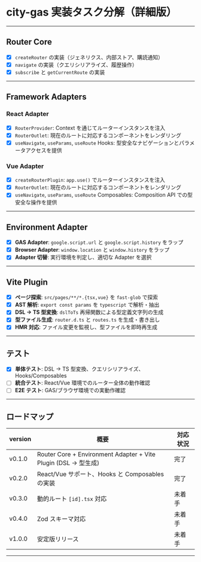 # city-gas 実装タスク分解（詳細版）

---

## Router Core

- [x] `createRouter` の実装（ジェネリクス、内部ストア、購読通知）
- [x] `navigate` の実装（クエリシリアライズ、履歴操作）
- [x] `subscribe` と `getCurrentRoute` の実装

---

## Framework Adapters

### React Adapter

- [x] `RouterProvider`: Context を通じてルーターインスタンスを注入
- [x] `RouterOutlet`: 現在のルートに対応するコンポーネントをレンダリング
- [x] `useNavigate`, `useParams`, `useRoute` Hooks: 型安全なナビゲーションとパラメータアクセスを提供

### Vue Adapter

- [x] `createRouterPlugin`: `app.use()` でルーターインスタンスを注入
- [x] `RouterOutlet`: 現在のルートに対応するコンポーネントをレンダリング
- [x] `useNavigate`, `useParams`, `useRoute` Composables: Composition API での型安全な操作を提供

---

## Environment Adapter

- [x] **GAS Adapter**: `google.script.url` と `google.script.history` をラップ
- [x] **Browser Adapter**: `window.location` と `window.history` をラップ
- [x] **Adapter 切替**: 実行環境を判定し、適切な Adapter を選択

---

## Vite Plugin

- [x] **ページ探索**: `src/pages/**/*.{tsx,vue}` を `fast-glob` で探索
- [x] **AST 解析**: `export const params` を `typescript` で解析・抽出
- [x] **DSL → TS 型変換**: `dslToTs` 再帰関数による型定義文字列の生成
- [x] **型ファイル生成**: `router.d.ts` と `routes.ts` を生成・書き出し
- [x] **HMR 対応**: ファイル変更を監視し、型ファイルを即時再生成

---

## テスト

- [x] **単体テスト**: DSL → TS 型変換、クエリシリアライズ、Hooks/Composables
- [ ] **統合テスト**: React/Vue 環境でのルーター全体の動作確認
- [ ] **E2E テスト**: GAS/ブラウザ環境での実動作確認

---

## ロードマップ

| version | 概要 | 対応状況 |
| --- | --- | --- |
| v0.1.0 | Router Core + Environment Adapter + Vite Plugin (DSL → 型生成) | 完了 |
| v0.2.0 | React/Vue サポート、Hooks と Composables の実装 | 完了 |
| v0.3.0 | 動的ルート `[id].tsx` 対応 | 未着手 |
| v0.4.0 | Zod スキーマ対応 | 未着手 |
| v1.0.0 | 安定版リリース | 未着手 |

---

